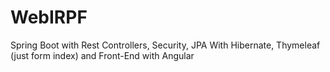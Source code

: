 # WebIRPF
Spring Boot with Rest Controllers, Security, JPA With Hibernate, Thymeleaf (just form index) and Front-End with Angular
